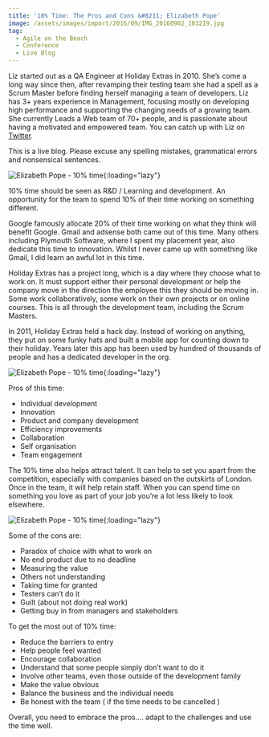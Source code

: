 ```yaml
---
title: '10% Time: The Pros and Cons &#8211; Elizabeth Pope'
image: /assets/images/import/2016/09/IMG_20160902_103219.jpg
tag:
  - Agile on the Beach
  - Conference
  - Live Blog
---
```

<span style="font-weight: 400;">Liz started out as a QA Engineer at Holiday Extras in 2010. She’s come a long way since then, after revamping their testing team she had a spell as a Scrum Master before finding herself managing a team of developers. Liz has 3+ years experience in Management, focusing mostly on developing high performance and supporting the changing needs of a growing team. She currently Leads a Web team of 70+ people, and is passionate about having a motivated and empowered team. You can catch up with Liz on </span>[<span style="font-weight: 400;">Twitter</span>](https://twitter.com/Lizzie_Pope)<span style="font-weight: 400;">.</span>

<!--more-->

<span style="font-weight: 400;">This is a live blog. Please excuse any spelling mistakes, grammatical errors and nonsensical sentences.</span>

![Elizabeth Pope - 10% time](/assets/images/import/2016/09/IMG_20160902_103219.jpg){:loading="lazy"}

10% time should be seen as R&D / Learning and development. An opportunity for the team to spend 10% of their time working on something different.

Google famously allocate 20% of their time working on what they think will benefit Google. Gmail and adsense both came out of this time. Many others including Plymouth Software, where I spent my placement year, also dedicate this time to innovation. Whilst I never came up with something like Gmail, I did learn an awful lot in this time.

Holiday Extras has a project long, which is a day where they choose what to work on. It must support either their personal development or help the company move in the direction the employee this they should be moving in. Some work collaboratively, some work on their own projects or on online courses. This is all through the development team, including the Scrum Masters.

In 2011, Holiday Extras held a hack day. Instead of working on anything, they put on some funky hats and built a mobile app for counting down to their holiday. Years later this app has been used by hundred of thousands of people and has a dedicated developer in the org.

![Elizabeth Pope - 10% time](/assets/images/import/2016/09/IMG_20160902_103534.jpg){:loading="lazy"}

Pros of this time:

  * Individual development
  * Innovation
  * Product and company development
  * Efficiency improvements
  * Collaboration
  * Self organisation
  * Team engagement

The 10% time also helps attract talent. It can help to set you apart from the competition, especially with companies based on the outskirts of London. Once in the team, it will help retain staff. When you can spend time on something you love as part of your job you&#8217;re a lot less likely to look elsewhere.

![Elizabeth Pope - 10% time](/assets/images/import/2016/09/IMG_20160902_104818.jpg){:loading="lazy"}

Some of the cons are:

  * Paradox of choice with what to work on
  * No end product due to no deadline
  * Measuring the value
  * Others not understanding
  * Taking time for granted
  * Testers can&#8217;t do it
  * Guilt (about not doing real work)
  * Getting buy in from managers and stakeholders

To get the most out of 10% time:

  * Reduce the barriers to entry
  * Help people feel wanted
  * Encourage collaboration
  * Understand that some people simply don&#8217;t want to do it
  * Involve other teams, even those outside of the development family
  * Make the value obvious
  * Balance the business and the individual needs
  * Be honest with the team ( if the time needs to be cancelled )

Overall, you need to embrace the pros&#8230;. adapt to the challenges and use the time well.

